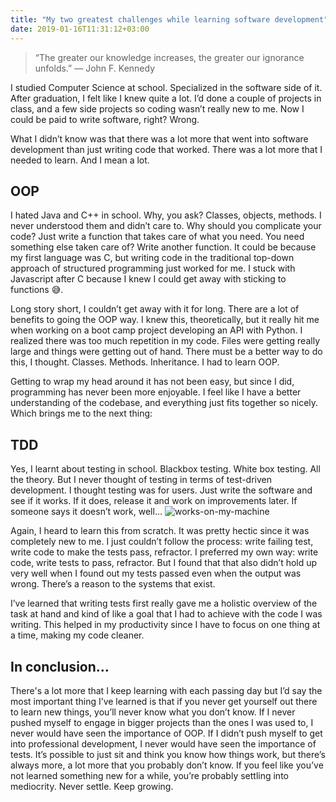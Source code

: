 ```yaml
---
title: "My two greatest challenges while learning software development"
date: 2019-01-16T11:31:12+03:00
---
```


> “The greater our knowledge increases, the greater our ignorance unfolds.” ― John F. Kennedy

I studied Computer Science at school. Specialized in the software side of it. After graduation, I felt like I knew quite a lot. I’d done a couple of projects in class, and a few side projects so coding wasn’t really new to me. Now I could be paid to write software, right? Wrong.

What I didn’t know was that there was a lot more that went into software development than just writing code that worked. There was a lot more that I needed to learn. And I mean a lot.

## OOP

I hated Java and C++ in school. Why, you ask? Classes, objects, methods. I never understood them and didn’t care to. Why should you complicate your code? Just write a function that takes care of what you need. You need something else taken care of? Write another function. It could be because my first language was C, but writing code in the traditional top-down approach of structured programming just worked for me. I stuck with Javascript after C because I knew I could get away with sticking to functions 😅.

Long story short, I couldn’t get away with it for long. There are a lot of benefits to going the OOP way. I knew this, theoretically, but it really hit me when working on a boot camp project developing an API with Python. I realized there was too much repetition in my code. Files were getting really large and things were getting out of hand. There must be a better way to do this, I thought. Classes. Methods. Inheritance. I had to learn OOP.

Getting to wrap my head around it has not been easy, but since I did, programming has never been more enjoyable. I feel like I have a better understanding of the codebase, and everything just fits together so nicely. Which brings me to the next thing:

## TDD

Yes, I learnt about testing in school. Blackbox testing. White box testing. All the theory. But I never thought of testing in terms of test-driven development. I thought testing was for users. Just write the software and see if it works. If it does, release it and work on improvements later. If someone says it doesn’t work, well…
![works-on-my-machine](https://cdn-images-1.medium.com/max/800/1*Zv0hpjbZziG7YsjT9PKaYg.jpeg)

Again, I heard to learn this from scratch. It was pretty hectic since it was completely new to me. I just couldn’t follow the process: write failing test, write code to make the tests pass, refractor. I preferred my own way: write code, write tests to pass, refractor. But I found that that also didn’t hold up very well when I found out my tests passed even when the output was wrong. There’s a reason to the systems that exist.

I’ve learned that writing tests first really gave me a holistic overview of the task at hand and kind of like a goal that I had to achieve with the code I was writing. This helped in my productivity since I have to focus on one thing at a time, making my code cleaner.

## In conclusion…

There's a lot more that I keep learning with each passing day but I’d say the most important thing I’ve learned is that if you never get yourself out there to learn new things, you’ll never know what you don’t know. If I never pushed myself to engage in bigger projects than the ones I was used to, I never would have seen the importance of OOP. If I didn’t push myself to get into professional development, I never would have seen the importance of tests. It’s possible to just sit and think you know how things work, but there’s always more, a lot more that you probably don’t know. If you feel like you’ve not learned something new for a while, you’re probably settling into mediocrity. Never settle. Keep growing.
